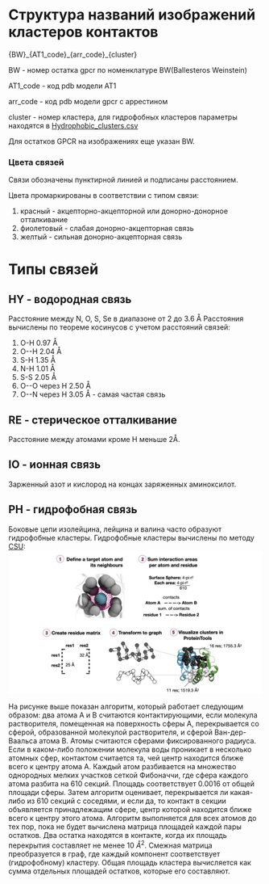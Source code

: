 # Структура названий изображений кластеров контактов

{BW}\_{AT1_code}\_{arr_code}\_{cluster}

BW - номер остатка gpcr по номенклатуре BW(Ballesteros Weinstein)

AT1_code - код pdb модели AT1

arr_code - код pdb модели gpcr с аррестином

cluster - номер кластера, для гидрофобных кластеров параметры находятся в [Hydrophobic_clusters.csv](../../data/Hydrophobic_clusters.csv)

Для остатков GPCR на изображениях еще указан BW. 

### Цвета связей

Связи обозначены пунктирной линией и подписаны расстоянием.

Цвета промаркированы в соответствии с типом связи:

1. красный - акцепторно-акцепторной или донорно-донорное отталкивание
2. фиолетовый - слабая донорно-акцепторная связь
3. желтый - сильная донорно-акцепторная связь

# Типы связей
## HY - водородная связь

Расстояние между N, O, S, Se в диапазоне от 2 до 3.6 Å
Расстояния вычислены по теореме косинусов с учетом расстояний связей:

1. O-H 0.97 Å
2. O--H 2.04 Å
3. S-H 1.35 Å
4. N-H 1.01 Å
5. S-S 2.05 Å
6. O--O через H 2.50 Å
7. O--N через H 3.05 Å - самая частая связь

## RE - стерическое отталкивание

Расстояние между атомами кроме H меньше 2Å.

## IO - ионная связь

Зарженный азот и кислород на концах заряженных аминоксилот.

## PH - гидрофобная связь

Боковые цепи изолейцина, лейцина и валина часто образуют гидрофобные кластеры. 
Гидрофобные кластеры вычислены по методу [CSU](https://proteintools.uni-bayreuth.de/clusters/documentation): ![img.png](img.png)

На рисунке выше показан алгоритм, который работает следующим образом: два атома A и B считаются контактирующими, если молекула растворителя, помещенная на поверхность сферы A, перекрывается со сферой, образованной молекулой растворителя, и сферой Ван-дер-Ваальса атома В.
Атомы считаются сферами фиксированного радиуса.
Если в каком-либо положении молекула воды проникает в несколько атомных сфер, контактом считается та, чей центр находится ближе всего к центру атома А.
Каждый атом разбивается на множество однородных мелких участков сеткой Фибоначчи, где сфера каждого атома разбита на 610 секций.
Площадь соответствует 0.0016 от общей площади сферы.
Затем алгоритм оценивает, перекрывается ли какая-либо из 610 секций с соседями, и если да, то контакт в секции объявляется принадлежащим сфере, центр которой находится ближе всего к центру этого атома.
Алгоритм выполняется для всех атомов до тех пор, пока не будет вычислена матрица площадей каждой пары остатков.
Два остатка находятся в контакте, когда их площадь перекрытия составляет не менее 10 $Å^2$.
Смежная матрица преобразуется в граф, где каждый компонент соответствует (гидрофобному) кластеру.
Общая площадь кластера вычисляется как сумма отдельных площадей остатков, которые его составляют.
